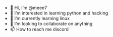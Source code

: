 - 👋 Hi, I’m @meee7
- 👀 I’m interested in learning python and hacking
- 🌱 I’m currently learning linux
- 💞️ I’m looking to collaborate on anything
- 📫 How to reach me discord

<!---
meee7/meee7 is a ✨ special ✨ repository because its `README.md` (this file) appears on your GitHub profile.
You can click the Preview link to take a look at your changes.
--->
